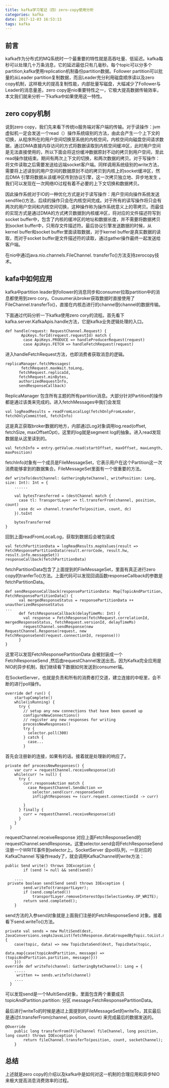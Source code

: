 ```yaml
---
title: kafka学习笔记（四）zero-copy使用分析
categories: kafka
date: 2017-12-03 16:53:13
tags: kafka
---
```


## 前言
kafka作为分布式的MQ系统时一个最重要的特性就是高吞吐量、低延迟。kafka每秒可以处理几十万条消息，它的延迟最低只有几毫秒。每个topic可以分多个partition,kafka使用replication机制备份partition数据。Follower partition可以批量的从Leader partition复制数据，而且Leader充分利用磁盘顺序读以及zero copy机制，这样极大的提高复制性能，内部批量写磁盘，大幅减少了Follower与Leader的消息量差。zero copy是nio重要特性之一，它极大提高数据传输效率，本文我们就来分析一下kafka中如果使用这一特性。

## zero copy机制
说到zero copy，我们先来看下传统io服务端对客户端的传输。对于读操作：jvm虚拟机一定会发送一个read（）操作系统级别的方法，由此会产生一个上下文的切换，从程序所在的用户空间切换至系统的内核空间，内核空间向磁盘空间请求数据，通过DMA直接内存访问的方式将数据读取到内核空间缓冲区，此时用户空间是无法直接使用的，所以下面会将这份缓冲数据原封不动的拷贝到用户空间，至此read操作就结束。期间有两次上下文的切换，和两次数据的拷贝。对于写操作：将文件读取之后需要发送给远端socket客户端。同样调用系统级别的write方法，需要将上述读到的用户空间的数据原封不动的拷贝到内核上的socket缓冲区，然后DMA 引擎将数据从该缓冲区传到协议引擎，这一次拷贝独立地、异步地发生 。我们可以发现在一次网络IO过程有着不必要的上下文切换和数据拷贝。

因此操作系统对于IO的一种优化方式是对于读写操作：用户空间向操作系统发送sendfile()方法，后续的操作只会在内核空间完成。对于所有的读写操作将只会有两次的用户空间和内核空间切换，这种操作称为操作系统意义上的零拷贝。而最佳的实现方式是通过DMA的方式拷贝数据到内核缓冲区，将对应的文件描述符写到socket buffer中，包含了内核的缓冲区的地址和数据长度，并不需要将数据拷贝到socket buffer中，只用存文件描述符。最后协议引擎发送数据的时候，从kernel buffer和socket buffer里面读取数据，对于kernel buffer是真实数据的读取，而对于socket buffer是文件描述符的读取，通过gather操作最终一起发送给客户端。

在nio中通过java.nio.channels.FileChannel. transferTo()方法支持zerocopy技术。

## kafa中如何应用
kafka中partition leader到follower的消息同步和consumer拉取partition中的消息都使用到zero cory。Cousumer从broker获取数据时直接使用了FileChannel.transferTo()，直接在内核态进行的channel到channel的数据传输。

下面通过代码分析一下kafka使用zero cory的流程。首先看下kafka.server.KafkaApis.handle方法，它是kafka业务逻辑处理的入口。

```
def handle(request: RequestChannel.Request) {
       ApiKeys.forId(request.requestId) match {
        case ApiKeys.PRODUCE => handleProducerRequest(request)
        case ApiKeys.FETCH => handleFetchRequest(request)
```
进入handleFetchRequest方法，也即消费者获取消息的逻辑。

```
replicaManager.fetchMessages(  
       fetchRequest.maxWait.toLong, 
      fetchRequest.replicaId, 
      fetchRequest.minBytes,  
      authorizedRequestInfo,  
      sendResponseCallback)
```
ReplicaManager 包含所有主题的所有partition消息。大部分针对Partition的操作都是通过该类来完成的。进入fetchMessages中我们会发现

```
val logReadResults = readFromLocalLog(fetchOnlyFromLeader, fetchOnlyCommitted, fetchInfo)
```
这是真正获取broker数据的地方，内部通过Log对象调用log.read(offset, fetchSize, maxOffsetOpt)，这里的log就是segment log的抽象。进入read发现数据是从这里读到的。

```
val fetchInfo = entry.getValue.read(startOffset, maxOffset, maxLength, maxPosition)
```
fetchInfo对象有一个成员是FileMessageSet，它表示用户在这个Partition这一次消费能够拿到的数据集合。FileMessageSet里面有一个很重要的方法。

```
def writeTo(destChannel: GatheringByteChannel, writePosition: Long, size: Int): Int = {
    ......
    
    val bytesTransferred = (destChannel match {
      case tl: TransportLayer => tl.transferFrom(channel, position, count)
      case dc => channel.transferTo(position, count, dc)
    }).toInt
   
    bytesTransferred
}
```
回到上面readFromLocalLog，获取到数据后会被包装成

```
val fetchPartitionData = logReadResults.mapValues(result =>  FetchResponsePartitionData(result.errorCode, result.hw, result.info.messageSet))
responseCallback(fetchPartitionData)
```
fetchPartitionData包含了上面提到的FileMessageSet，里面有真正进行zero copy的tranferTo()方法。上面代码可以发现回调函数responseCallback的参数是fetchPartitionData。

```
def sendResponseCallback(responsePartitionData: Map[TopicAndPartition, FetchResponsePartitionData]) {
      val mergedResponseStatus = responsePartitionData ++ unauthorizedResponseStatus
...
      def fetchResponseCallback(delayTimeMs: Int) {
        val response = FetchResponse(fetchRequest.correlationId, mergedResponseStatus, fetchRequest.versionId, delayTimeMs)
        requestChannel.sendResponse(new RequestChannel.Response(request, new FetchResponseSend(request.connectionId, response)))
      }
}
```
这里可以发现FetchResponsePartitionData 会被封装成一个FetchResponseSend ,然后由requestChannel发送出去。因为Kafka完全应用是NIO的异步机制，我们继续看下数据如何发送到consumer端。

在SocketServer，也就是负责和所有的消费者打交道，建立连接的中枢里，会不断的进行poll操作。

```
override def run() {
    startupComplete()
    while(isRunning) {
      try {
        // setup any new connections that have been queued up
        configureNewConnections()
        // register any new responses for writing
        processNewResponses()
        try {
          selector.poll(300)
        } catch {
          case...
        }
```
首先会注册新的连接，如果有的话。接着就是处理新的响应了。

```
private def processNewResponses() {
    var curr = requestChannel.receiveResponse(id)
    while(curr != null) {
      try {
        curr.responseAction match {         
          case RequestChannel.SendAction =>
            selector.send(curr.responseSend)
            inflightResponses += (curr.request.connectionId -> curr)
          
        }
      } finally {
        curr = requestChannel.receiveResponse(id)
      }
    }
  }
```
requestChannel.receiveResponse 对应上面FetchResponseSend的requestChannel.sendResponse。这里selector.send会将FetchResponseSend注册一个WRITE事件到selector上。SocketServer 会poll队列，一旦对应的KafkaChannel 写操作ready了，就会调用KafkaChannel的write方法：

```
public Send write() throws IOException {
        if (send != null && send(send)) 
     
    ....
 private boolean send(Send send) throws IOException {
        send.writeTo(transportLayer);
        if (send.completed())
            transportLayer.removeInterestOps(SelectionKey.OP_WRITE);
        return send.completed();
    }
```
send方法的入参send对象就是上面我们注册的FetchResponseSend 对象。接着看下send.writeTo()方法。

```
private val sends = new MultiSend(dest, JavaConversions.seqAsJavaList(fetchResponse.dataGroupedByTopic.toList.map {
    case(topic, data) => new TopicDataSend(dest, TopicData(topic,
                                                     data.map{case(topicAndPartition, message) => (topicAndPartition.partition, message)}))
    }))
override def writeTo(channel: GatheringByteChannel): Long = {
    .....    
     written += sends.writeTo(channel)
    ....
  }
```
可以发现send是一个MultiSend对象，里面包含两个重要成员topicAndPartition.partition: 分区
message:FetchResponsePartitionData。

最后进行writeTo的时候是通过上面提到的FileMessageSet的writeTo，其实最后是通过tl.transferFrom(channel, position, count) 来完成最后的数据发送的。

```
@Override
    public long transferFrom(FileChannel fileChannel, long position, long count) throws IOException {
        return fileChannel.transferTo(position, count, socketChannel);
    }
```

## 总结
上述就是zero copy的介绍以及kafka中是如何对这一机制的合理应用和异步NIO来极大提高消息消费效率的过程。

  